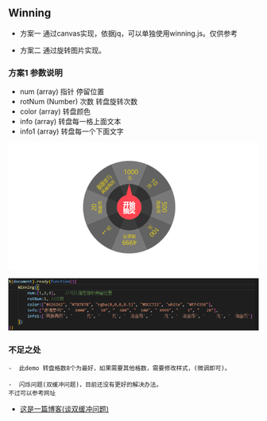 ## Winning
* 方案一 通过canvas实现，依据jq，可以单独使用winning.js。仅供参考

* 方案二 通过旋转图片实现。
### 方案1 参数说明
- num  (array) 指针 停留位置
- rotNum (Number) 次数 转盘旋转次数
- color (array) 转盘颜色
- info (array) 转盘每一格上面文本
- info1 (array) 转盘每一个下面文字

![图片](images/p1.png "Optional title")

![图片](images/p2.png "Optional title")
### 不足之处
    -  此demo 转盘格数8个为最好，如果需要其他格数，需要修改样式，(微调即可)。

    -  闪烁问题(双缓冲问题)，目前还没有更好的解决办法。
    不过可以参考网址 

+ [这是一篇博客(谈双缓冲问题)](https://www.cnblogs.com/kenkofox/p/4950727.html)